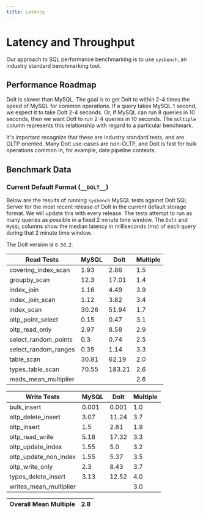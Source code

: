 ```yaml
---
title: Latency
---
```


# Latency and Throughput

Our approach to SQL performance benchmarking is to use `sysbench`, an
industry standard benchmarking tool.

## Performance Roadmap

Dolt is slower than MySQL. The goal is to get Dolt to within 2-4 times
the speed of MySQL for common operations. If a query takes MySQL 1
second, we expect it to take Dolt 2-4 seconds. Or, if MySQL can run 8
queries in 10 seconds, then we want Dolt to run 2-4 queries in 10
seconds. The `multiple` column represents this relationship with
regard to a particular benchmark.

It's important recognize that these are industry standard tests, and
are OLTP oriented. Many Dolt use-cases are non-OLTP, and Dolt is fast
for bulk operations common in, for example, data pipeline contexts.

## Benchmark Data

### Current Default Format (`__DOLT__`)

Below are the results of running `sysbench` MySQL tests against Dolt
SQL Server for the most recent release of Dolt in the current default 
storage format. We will update this with every release. The tests 
attempt to run as many queries as possible in a fixed 2 minute time 
window. The `Dolt` and `MySQL` columns show the median latency in 
milliseconds (ms) of each query during that 2 minute time window.

The Dolt version is `0.50.2`.

<!-- START___DOLT___LATENCY_RESULTS_TABLE -->
|       Read Tests        | MySQL |  Dolt  | Multiple |
|-------------------------|-------|--------|----------|
| covering\_index\_scan   |  1.93 |   2.86 |      1.5 |
| groupby\_scan           |  12.3 |  17.01 |      1.4 |
| index\_join             |  1.16 |   4.49 |      3.9 |
| index\_join\_scan       |  1.12 |   3.82 |      3.4 |
| index\_scan             | 30.26 |  51.94 |      1.7 |
| oltp\_point\_select     |  0.15 |   0.47 |      3.1 |
| oltp\_read\_only        |  2.97 |   8.58 |      2.9 |
| select\_random\_points  |   0.3 |   0.74 |      2.5 |
| select\_random\_ranges  |  0.35 |   1.14 |      3.3 |
| table\_scan             | 30.81 |  62.19 |      2.0 |
| types\_table\_scan      | 70.55 | 183.21 |      2.6 |
| reads\_mean\_multiplier |       |        |      2.6 |

|       Write Tests        | MySQL | Dolt  | Multiple |
|--------------------------|-------|-------|----------|
| bulk\_insert             | 0.001 | 0.001 |      1.0 |
| oltp\_delete\_insert     |  3.07 | 11.24 |      3.7 |
| oltp\_insert             |   1.5 |  2.81 |      1.9 |
| oltp\_read\_write        |  5.18 | 17.32 |      3.3 |
| oltp\_update\_index      |  1.55 |   5.0 |      3.2 |
| oltp\_update\_non\_index |  1.55 |  5.37 |      3.5 |
| oltp\_write\_only        |   2.3 |  8.43 |      3.7 |
| types\_delete\_insert    |  3.13 | 12.52 |      4.0 |
| writes\_mean\_multiplier |       |       |      3.0 |

| Overall Mean Multiple | 2.8 |
|-----------------------|-----|
<!-- END___DOLT___LATENCY_RESULTS_TABLE -->
<br/>

